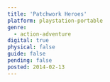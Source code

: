 ```yaml
---
title: 'Patchwork Heroes'
platform: playstation-portable
genre:
  - action-adventure
digital: true
physical: false
guide: false
pending: false
posted: 2014-02-13
---
```

